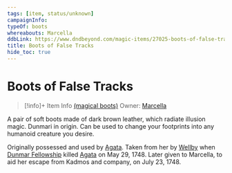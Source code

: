 ```yaml
---
tags: [item, status/unknown]
campaignInfo:
typeOf: boots
whereabouts: Marcella
ddbLink: https://www.dndbeyond.com/magic-items/27025-boots-of-false-tracks
title: Boots of False Tracks
hide_toc: true
---
```

# Boots of False Tracks
>[!info]+ Item Info
> [(magical boots)](https://www.dndbeyond.com/magic-items/27025-boots-of-false-tracks)
> Owner: [Marcella](<../../../../people/chardonians/marcella.md>)

A pair of soft boots made of dark brown leather, which radiate illusion magic. Dunmari in origin. Can be used to change your footprints into any humanoid creature you desire. 

Originally possessed and used by [Agata](<../../../../people/fey/agata.md>). Taken from her by [Wellby](<../../../../people/pcs/dunmar-fellowship/wellby.md>) when [Dunmar Fellowship](<../../../../people/pcs/dunmar-fellowship/dunmar-fellowship.md>) killed [Agata](<../../../../people/fey/agata.md>) on May 29, 1748. Later given to Marcella, to aid her escape from Kadmos and company, on July 23, 1748. 